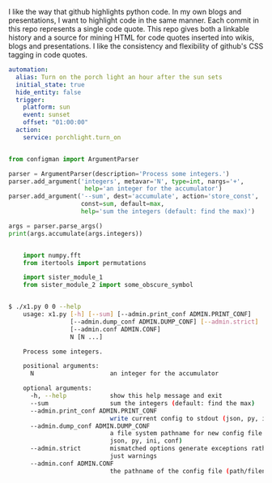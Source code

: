 I like the way that github highlights python code. In my own blogs and presentations,
I want to highlight code in the same manner. Each commit in this repo represents a single
code quote. This repo gives both a linkable history and a source for mining HTML for code
quotes inserted into wikis, blogs and presentations. I like the consistency and flexibility
of github's CSS tagging in code quotes.


```yaml
automation:
  alias: Turn on the porch light an hour after the sun sets
  initial_state: true
  hide_entity: false
  trigger:
    platform: sun
    event: sunset
    offset: "01:00:00"  
  action:
    service: porchlight.turn_on

```

```python

from configman import ArgumentParser

parser = ArgumentParser(description='Process some integers.')
parser.add_argument('integers', metavar='N', type=int, nargs='+',
                     help='an integer for the accumulator')
parser.add_argument('--sum', dest='accumulate', action='store_const',
                    const=sum, default=max,
                    help='sum the integers (default: find the max)')

args = parser.parse_args()
print(args.accumulate(args.integers))

```

```python

    import numpy.fft
    from itertools import permutations 

```

```python
    import sister_module_1
    from sister_module_2 import some_obscure_symbol    

```

```bash

$ ./x1.py 0 0 --help
    usage: x1.py [-h] [--sum] [--admin.print_conf ADMIN.PRINT_CONF]
                 [--admin.dump_conf ADMIN.DUMP_CONF] [--admin.strict]
                 [--admin.conf ADMIN.CONF]
                 N [N ...]

    Process some integers.

    positional arguments:
      N                     an integer for the accumulator

    optional arguments:
      -h, --help            show this help message and exit
      --sum                 sum the integers (default: find the max)
      --admin.print_conf ADMIN.PRINT_CONF
                            write current config to stdout (json, py, ini, conf)
      --admin.dump_conf ADMIN.DUMP_CONF
                            a file system pathname for new config file (types:
                            json, py, ini, conf)
      --admin.strict        mismatched options generate exceptions rather than
                            just warnings
      --admin.conf ADMIN.CONF
                            the pathname of the config file (path/filename)


```
